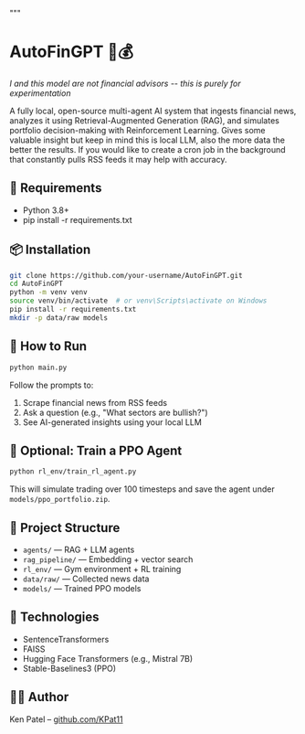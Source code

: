 """
# AutoFinGPT 🧠💰
*I and this model are not financial advisors -- this is purely for experimentation*

A fully local, open-source multi-agent AI system that ingests financial news, analyzes it using Retrieval-Augmented Generation (RAG), and simulates portfolio decision-making with Reinforcement Learning.
Gives some valuable insight but keep in mind this is local LLM, also the more data the better the results. If you would like to create a cron job in the background that constantly pulls RSS feeds it may help with accuracy.


## 🔧 Requirements
- Python 3.8+
- pip install -r requirements.txt

## 📦 Installation
```bash
git clone https://github.com/your-username/AutoFinGPT.git
cd AutoFinGPT
python -m venv venv
source venv/bin/activate  # or venv\Scripts\activate on Windows
pip install -r requirements.txt
mkdir -p data/raw models
```

## 🚀 How to Run
```bash
python main.py
```
Follow the prompts to:
1. Scrape financial news from RSS feeds
2. Ask a question (e.g., "What sectors are bullish?")
3. See AI-generated insights using your local LLM

## 🧪 Optional: Train a PPO Agent
```bash
python rl_env/train_rl_agent.py
```
This will simulate trading over 100 timesteps and save the agent under `models/ppo_portfolio.zip`.

## 📁 Project Structure
- `agents/` — RAG + LLM agents
- `rag_pipeline/` — Embedding + vector search
- `rl_env/` — Gym environment + RL training
- `data/raw/` — Collected news data
- `models/` — Trained PPO models

## 🧠 Technologies
- SentenceTransformers
- FAISS
- Hugging Face Transformers (e.g., Mistral 7B)
- Stable-Baselines3 (PPO)

## 👨‍💻 Author
Ken Patel – [github.com/KPat11](https://github.com/KPat11)
